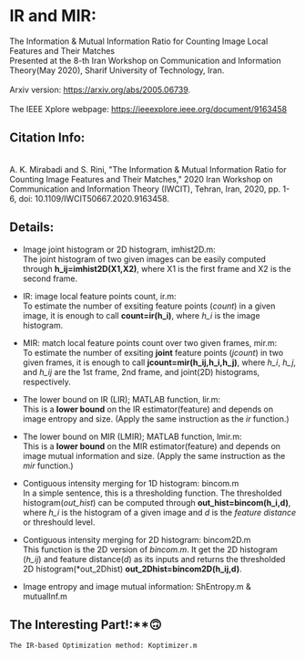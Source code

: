 # IR and MIR:
The Information &amp; Mutual Information Ratio for Counting Image Local Features and Their Matches
\
Presented at the 8-th Iran Workshop on Communication and Information Theory(May 2020), Sharif University of Technology, Iran.
\
\
Arxiv version: https://arxiv.org/abs/2005.06739.
\
\
The IEEE Xplore webpage: https://ieeexplore.ieee.org/document/9163458

## Citation Info:
\
A. K. Mirabadi and S. Rini, "The Information & Mutual Information Ratio for Counting Image Features and Their Matches," 2020 Iran Workshop on Communication and Information Theory (IWCIT), Tehran, Iran, 2020, pp. 1-6, doi: 10.1109/IWCIT50667.2020.9163458.

## Details:
- Image joint histogram or 2D histogram, imhist2D.m:
    \
    The joint histogram of two given images can be easily computed through **h_ij=imhist2D(X1,X2)**, where X1 is the first frame and X2 is the second frame.
    
- IR: image local feature points count, ir.m:
    \
    To estimate the number of exsiting feature points (*count*) in a given image, it is enough to call **count=ir(h_i)**, where *h_i* is the image histogram.
    
- MIR: match local feature points count over two given frames, mir.m:
    \
    To estimate the number of exsiting **joint** feature points (*jcount*) in two given frames, it is enough to call **jcount=mir(h_ij,h_i,h_j)**, where *h_i*, *h_j*, and *h_ij*     are the 1st frame, 2nd frame, and joint(2D) histograms, respectively.

- The lower bound on IR (LIR); MATLAB function, lir.m:
    \
    This is a **lower bound** on the IR estimator(feature) and depends on image entropy and size. (Apply the same instruction as the *ir* function.)

- The lower bound on MIR (LMIR); MATLAB function, lmir.m:
    \
    This is a **lower bound** on the MIR estimator(feature) and depends on image mutual information and size. (Apply the same instruction as the *mir* function.)

- Contiguous intensity merging for 1D histogram: bincom.m
    \
    In a simple sentence, this is a thresholding function. The thresholded histogram(*out_hist*) can be computed through **out_hist=bincom(h_i,d)**, where *h_i* is the             histogram of a given image and *d* is the *feature distance* or threshould level.

- Contiguous intensity merging for 2D histogram: bincom2D.m
    \
    This function is the 2D version of *bincom.m*. It get the 2D histogram (*h_ij*) and feature distance(*d*) as its inputs and returns the thresholded 2D histogram(*out_2Dhist)     **out_2Dhist=bincom2D(h_ij,d)**.
- Image entropy and image mutual information: ShEntropy.m & mutualInf.m

    
## The Interesting Part!:**:upside_down_face:
    The IR-based Optimization method: Koptimizer.m
